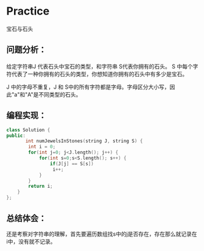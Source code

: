 # Practice
宝石与石头
## 问题分析：
#### 
给定字符串J 代表石头中宝石的类型，和字符串 S代表你拥有的石头。 S 中每个字符代表了一种你拥有的石头的类型，你想知道你拥有的石头中有多少是宝石。

J 中的字母不重复，J 和 S中的所有字符都是字母。字母区分大小写，因此"a"和"A"是不同类型的石头。
## 编程实现：
```C++
class Solution {
public:
       int numJewelsInStones(string J, string S) {
        int i = 0;
        for(int j=0; j<J.length(); j++) {
            for(int s=0;s<S.length(); s++) {
                if(J[j] == S[s])
                 i++;
            }
        }
        return i;
    }
};
```
## 总结体会：
还是考察对字符串的理解，首先要遍历数组找s中的j是否存在，存在那么就记录在i中，没有就不记录。